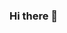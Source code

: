 ### Hi there 👋

<!--
**hoangperry/hoangperry** is a ✨ _special_ ✨ repository because its `README.md` (this file) appears on your GitHub profile.

[![Hoang's github stats](https://github-readme-stats.vercel.app/api?username=hoangperry)
